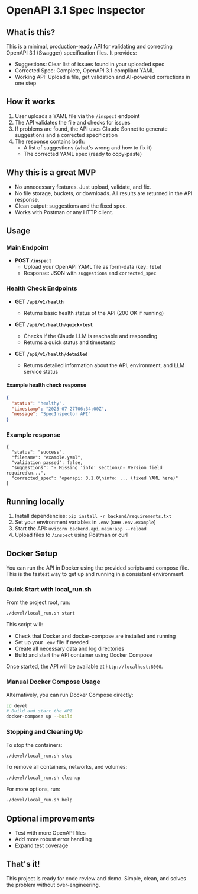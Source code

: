 # OpenAPI 3.1 Spec Inspector

## What is this?

This is a minimal, production-ready API for validating and correcting OpenAPI 3.1 (Swagger) specification files. It provides:
- Suggestions: Clear list of issues found in your uploaded spec
- Corrected Spec: Complete, OpenAPI 3.1-compliant YAML
- Working API: Upload a file, get validation and AI-powered corrections in one step

## How it works

1. User uploads a YAML file via the `/inspect` endpoint
2. The API validates the file and checks for issues
3. If problems are found, the API uses Claude Sonnet to generate suggestions and a corrected specification
4. The response contains both:
   - A list of suggestions (what's wrong and how to fix it)
   - The corrected YAML spec (ready to copy-paste)

## Why this is a great MVP

- No unnecessary features. Just upload, validate, and fix.
- No file storage, buckets, or downloads. All results are returned in the API response.
- Clean output: suggestions and the fixed spec.
- Works with Postman or any HTTP client.

## Usage

### Main Endpoint

- **POST `/inspect`**
  - Upload your OpenAPI YAML file as form-data (key: `file`)
  - Response: JSON with `suggestions` and `corrected_spec`

### Health Check Endpoints

- **GET `/api/v1/health`**
  - Returns basic health status of the API (200 OK if running)

- **GET `/api/v1/health/quick-test`**
  - Checks if the Claude LLM is reachable and responding
  - Returns a quick status and timestamp

- **GET `/api/v1/health/detailed`**
  - Returns detailed information about the API, environment, and LLM service status

#### Example health check response

```json
{
  "status": "healthy",
  "timestamp": "2025-07-27T06:34:00Z",
  "message": "SpecInspector API"
}
```

### Example response

```
{
  "status": "success",
  "filename": "example.yaml",
  "validation_passed": false,
  "suggestions": "- Missing 'info' section\n- Version field required\n...",
  "corrected_spec": "openapi: 3.1.0\ninfo: ... (fixed YAML here)"
}
```

## Running locally

1. Install dependencies: `pip install -r backend/requirements.txt`
2. Set your environment variables in `.env` (see `.env.example`)
3. Start the API: `uvicorn backend.api.main:app --reload`
4. Upload files to `/inspect` using Postman or curl

## Docker Setup

You can run the API in Docker using the provided scripts and compose file. This is the fastest way to get up and running in a consistent environment.

### Quick Start with local_run.sh

From the project root, run:

```sh
./devel/local_run.sh start
```

This script will:
- Check that Docker and docker-compose are installed and running
- Set up your `.env` file if needed
- Create all necessary data and log directories
- Build and start the API container using Docker Compose

Once started, the API will be available at `http://localhost:8000`.

### Manual Docker Compose Usage

Alternatively, you can run Docker Compose directly:

```sh
cd devel
# Build and start the API
docker-compose up --build
```

### Stopping and Cleaning Up

To stop the containers:

```sh
./devel/local_run.sh stop
```

To remove all containers, networks, and volumes:

```sh
./devel/local_run.sh cleanup
```

For more options, run:

```sh
./devel/local_run.sh help
```

## Optional improvements

- Test with more OpenAPI files
- Add more robust error handling
- Expand test coverage

## That's it!

This project is ready for code review and demo. Simple, clean, and solves the problem without over-engineering.
